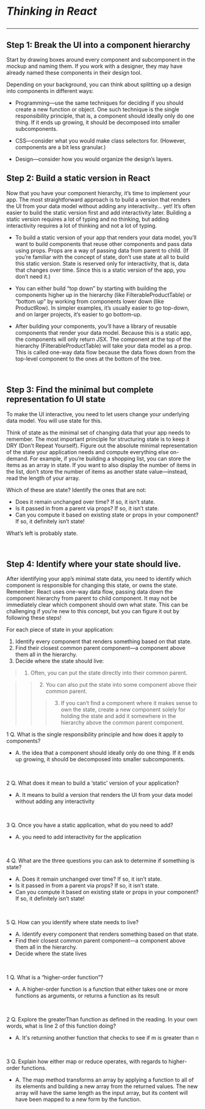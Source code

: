 # ***Thinking in React*** <hr>

## Step 1: Break the UI into a component hierarchy

Start by drawing boxes around every component and subcomponent in the mockup and naming them. If you work with a designer, they may have already named these components in their design tool.

Depending on your background, you can think about splitting up a design into components in different ways:

- Programming—use the same techniques for deciding if you should create a new function or object. One such technique is the single responsibility principle, that is, a component should ideally only do one thing. If it ends up growing, it should be decomposed into smaller subcomponents.

- CSS—consider what you would make class selectors for. (However, components are a bit less granular.)

- Design—consider how you would organize the design’s layers.


## Step 2: Build a static version in React

Now that you have your component hierarchy, it’s time to implement your app. The most straightforward approach is to build a version that renders the UI from your data model without adding any interactivity… yet! It’s often easier to build the static version first and add interactivity later. Building a static version requires a lot of typing and no thinking, but adding interactivity requires a lot of thinking and not a lot of typing.

- To build a static version of your app that renders your data model, you’ll want to build components that reuse other components and pass data using props. Props are a way of passing data from parent to child. (If you’re familiar with the concept of state, don’t use state at all to build this static version. State is reserved only for interactivity, that is, data that changes over time. Since this is a static version of the app, you don’t need it.)

- You can either build “top down” by starting with building the components higher up in the hierarchy (like FilterableProductTable) or “bottom up” by working from components lower down (like ProductRow). In simpler examples, it’s usually easier to go top-down, and on larger projects, it’s easier to go bottom-up.

- After building your components, you’ll have a library of reusable components that render your data model. Because this is a static app, the components will only return JSX. The component at the top of the hierarchy (FilterableProductTable) will take your data model as a prop. This is called one-way data flow because the data flows down from the top-level component to the ones at the bottom of the tree.

&nbsp;

## Step 3: Find the minimal but complete representation fo UI state

To make the UI interactive, you need to let users change your underlying data model. You will use state for this.

Think of state as the minimal set of changing data that your app needs to remember. The most important principle for structuring state is to keep it DRY (Don’t Repeat Yourself). Figure out the absolute minimal representation of the state your application needs and compute everything else on-demand. For example, if you’re building a shopping list, you can store the items as an array in state. If you want to also display the number of items in the list, don’t store the number of items as another state value—instead, read the length of your array.

Which of these are state? Identify the ones that are not:

- Does it remain unchanged over time? If so, it isn’t state.
- Is it passed in from a parent via props? If so, it isn’t state.
- Can you compute it based on existing state or props in your component? If so, it definitely isn’t state!

What’s left is probably state.

&nbsp;

## Step 4: Identify where your state should live.

After identifying your app’s minimal state data, you need to identify which component is responsible for changing this state, or owns the state. Remember: React uses one-way data flow, passing data down the component hierarchy from parent to child component. It may not be immediately clear which component should own what state. This can be challenging if you’re new to this concept, but you can figure it out by following these steps!

For each piece of state in your application:

1. Identify every component that renders something based on that state.
2. Find their closest common parent component—a component above them all in the hierarchy.
3. Decide where the state should live:
>1. Often, you can put the state directly into their common parent.

>>2. You can also put the state into some component above their common parent.
>>>3. If you can’t find a component where it makes sense to own the state, create a new component solely for holding the state and add it somewhere in the hierarchy above the common parent component.

1 Q. What is the single responsibility principle and how does it apply to components?



- A. the idea that a component should ideally only do one thing. If it ends up growing, it should be decomposed into smaller subcomponents.

&nbsp;

2 Q. What does it mean to build a ‘static’ version of your application?



- A. It means to build a version that renders the UI from your data model without adding any interactivity

&nbsp;

3 Q. Once you have a static application, what do you need to add?



- A. you need to add interactivity for the application

&nbsp;

4 Q. What are the three questions you can ask to determine if something is state?



- A.  Does it remain unchanged over time? If so, it isn’t state.
- Is it passed in from a parent via props? If so, it isn’t state.
- Can you compute it based on existing state or props in your component? If so, it definitely isn’t state!

&nbsp;

5 Q. How can you identify where state needs to live?



- A. Identify every component that renders something based on that state.
- Find their closest common parent component—a component above them all in the hierarchy.
- Decide where the state lives

&nbsp;

1 Q. What is a “higher-order function”?



- A. A higher-order function is a function that either takes one or more functions as arguments, or returns a function as its result

&nbsp;

2 Q. Explore the greaterThan function as defined in the reading. In your own words, what is line 2 of this function doing?



- A. It's returning another function that checks to see if m is greater than n

&nbsp;

3 Q. Explain how either map or reduce operates, with regards to higher-order functions.



- A. The map method transforms an array by applying a function to all of its elements and building a new array from the returned values. The new array will have the same length as the input array, but its content will have been mapped to a new form by the function.



&nbsp;
